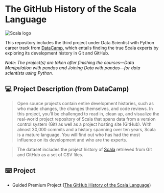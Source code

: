 # **The GitHub History of the Scala Language**
![Scala logo](https://upload.wikimedia.org/wikipedia/commons/3/39/Scala-full-color.svg)

This repository includes the third project under Data Scientist with Python career track from [DataCamp](https://www.datacamp.com/tracks/data-scientist-with-python), which entails finding the true Scala experts by exploring its development history in Git and GitHub.

*Note: The project(s) are taken after finishing the courses—Data Manipulation with pandas and Joining Data with pandas—for data scientists using Python.*

## :computer: Project Description (from DataCamp)
> Open source projects contain entire development histories, such as who made changes, the changes themselves, and code reviews. In this project, you'll be challenged to read in, clean up, and visualize the real-world project repository of Scala that spans data from a version control system (Git) as well as a project hosting site (GitHub). With almost 30,000 commits and a history spanning over ten years, Scala is a mature language. You will find out who has had the most influence on its development and who are the experts.

> The dataset includes the project history of [Scala](http://www.scala-lang.org/) retrieved from Git and GitHub as a set of CSV files.

## :keyboard: Project
- Guided Premium Project ([The GitHub History of the Scala Language](https://github.com/zwnq/The-GitHub-History-of-the-Scala-Language/blob/main/The%20GitHub%20History%20of%20the%20Scala%20Language/notebook.ipynb))
